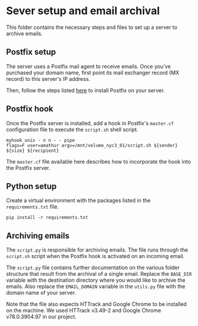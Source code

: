 # Sever setup and email archival
This folder contains the necessary steps and files to set up a server to archive emails.

## Postfix setup

The server uses a Postfix mail agent to receive emails. Once you've purchased your domain name, first point its mail exchanger record (MX record) to this server's IP address.

Then, follow the steps listed [here](https://www.digitalocean.com/community/tutorials/how-to-install-and-configure-postfix-on-ubuntu-16-04) to install Postfix on your server.

## Postfix hook

Once the Postfix server is installed, add a hook in Postfix's `master.cf` configuration file to execute the `script.sh` shell script.

    myhook unix - n n - - pipe
    flags=F user=amathur argv=/mnt/volume_nyc3_01/script.sh ${sender} ${size} ${recipient}

The `master.cf` file available here describes how to incorporate the hook into the Postfix server.

## Python setup
Create a virtual environment with the packages listed in the `requirements.txt` file.

    pip install -r requirements.txt

## Archiving emails
The `script.py` is responsible for archiving emails. The file runs through the `script.sh` script when the Postfix hook is activated on an incoming email.

The `script.py` file contains further documentation on the various folder structure that result from the archival of a single email. Replace the `BASE_DIR` variable with the destination directory where you would like to archive the emails. Also replace the `EMAIL_DOMAIN` variable in the `utils.py` file with the domain name of your server.

Note that the file also expects HTTrack and Google Chrome to be installed on the machine. We used HTTrack v3.49-2 and Google Chrome v78.0.3904.97 in our project.
